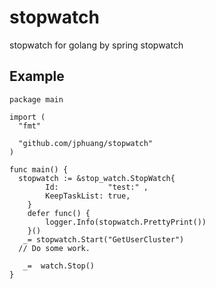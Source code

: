 # stopwatch

stopwatch for golang by spring stopwatch

##  Example

```
package main

import (
  "fmt"

  "github.com/jphuang/stopwatch"
)

func main() {
  stopwatch := &stop_watch.StopWatch{
		Id:           "test:" ,
		KeepTaskList: true,
	}
	defer func() {
		logger.Info(stopwatch.PrettyPrint())
	}()
   _= stopwatch.Start("GetUserCluster")
  // Do some work.

   _=  watch.Stop()
}
```
